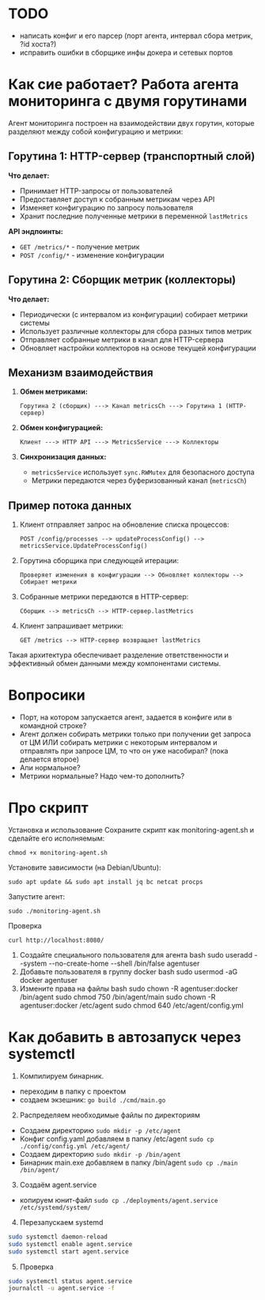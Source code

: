 # TODO

- написать конфиг и его парсер (порт агента, интервал сбора метрик, ?id хоста?)
- исправить ошибки в сборщике инфы докера и сетевых портов

# Как сие работает? Работа агента мониторинга с двумя горутинами

Агент мониторинга построен на взаимодействии двух горутин, которые разделяют между собой конфигурацию и метрики:

## Горутина 1: HTTP-сервер (транспортный слой)

**Что делает:**
- Принимает HTTP-запросы от пользователей
- Предоставляет доступ к собранным метрикам через API
- Изменяет конфигурацию по запросу пользователя
- Хранит последние полученные метрики в переменной `lastMetrics`

**API эндпоинты:**
- `GET /metrics/*` - получение метрик
- `POST /config/*` - изменение конфигурации

## Горутина 2: Сборщик метрик (коллекторы)

**Что делает:**
- Периодически (с интервалом из конфигурации) собирает метрики системы
- Использует различные коллекторы для сбора разных типов метрик
- Отправляет собранные метрики в канал для HTTP-сервера
- Обновляет настройки коллекторов на основе текущей конфигурации

## Механизм взаимодействия

1. **Обмен метриками:**
   ```
   Горутина 2 (сборщик) ---> Канал metricsCh ---> Горутина 1 (HTTP-сервер)
   ```

2. **Обмен конфигурацией:**
   ```
   Клиент ---> HTTP API ---> MetricsService ---> Коллекторы
   ```

3. **Синхронизация данных:**
    - `metricsService` использует `sync.RWMutex` для безопасного доступа
    - Метрики передаются через буферизованный канал (`metricsCh`)

## Пример потока данных

1. Клиент отправляет запрос на обновление списка процессов:
   ```
   POST /config/processes --> updateProcessConfig() --> metricsService.UpdateProcessConfig()
   ```

2. Горутина сборщика при следующей итерации:
   ```
   Проверяет изменения в конфигурации --> Обновляет коллекторы --> Собирает метрики
   ```

3. Собранные метрики передаются в HTTP-сервер:
   ```
   Сборщик --> metricsCh --> HTTP-сервер.lastMetrics
   ```

4. Клиент запрашивает метрики:
   ```
   GET /metrics --> HTTP-сервер возвращает lastMetrics
   ```

Такая архитектура обеспечивает разделение ответственности и эффективный обмен данными между компонентами системы.

# Вопросики

- Порт, на котором запускается агент, задается в конфиге или в командной строке?
- Агент должен собирать метрики только при получении get запроса от ЦМ ИЛИ собирать метрики с некоторым интервалом и отправлять при запросе ЦМ, то что он уже насобирал? (пока делается второе)
- Апи нормальное?
- Метрики нормальные? Надо чем-то дополнить?


# Про скрипт 

Установка и использование
Сохраните скрипт как monitoring-agent.sh и сделайте его исполняемым:

`chmod +x monitoring-agent.sh`

Установите зависимости (на Debian/Ubuntu):


`sudo apt update && sudo apt install jq bc netcat procps`

Запустите агент:

`sudo ./monitoring-agent.sh`

Проверка

`curl http://localhost:8080/`

1. Создайте специального пользователя для агента
bash
sudo useradd --system --no-create-home --shell /bin/false agentuser
2. Добавьте пользователя в группу docker
bash
sudo usermod -aG docker agentuser
3. Измените права на файлы
bash
sudo chown -R agentuser:docker /bin/agent
sudo chmod 750 /bin/agent/main
sudo chown -R agentuser:docker /etc/agent
sudo chmod 640 /etc/agent/config.yml


# Как добавить в автозапуск через systemctl
1. Компилируем бинарник.
- переходим в папку с проектом
- создаем экзешник: `go build ./cmd/main.go`

2. Распределяем необходимые файлы по директориям
- Создаем директорию `sudo mkdir -p /etc/agent`
- Конфиг config.yaml добавляем в папку /etc/agent `sudo cp ./config/config.yml /etc/agent/`
- Создаем директорию `sudo mkdir -p /bin/agent`
- Бинарник main.exe добавляем в папку /bin/agent `sudo cp ./main /bin/agent/`

3. Создаём agent.service
- копируем юнит-файл `sudo cp ./deployments/agent.service /etc/systemd/system/`

4. Перезапускаем systemd
```bash
sudo systemctl daemon-reload
sudo systemctl enable agent.service
sudo systemctl start agent.service
```

5. Проверка
```bash
sudo systemctl status agent.service
journalctl -u agent.service -f
```



